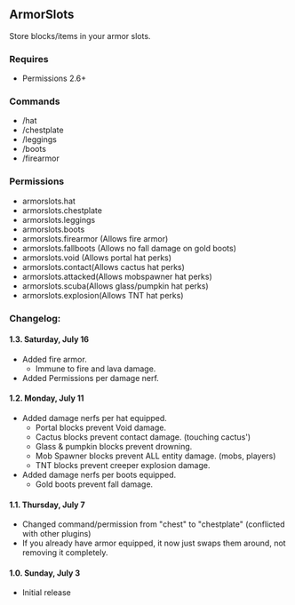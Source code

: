 ## ArmorSlots

Store blocks/items in your armor slots.

### Requires
- Permissions 2.6+

### Commands
- /hat
- /chestplate
- /leggings
- /boots
- /firearmor

### Permissions
- armorslots.hat
- armorslots.chestplate
- armorslots.leggings
- armorslots.boots
- armorslots.firearmor (Allows fire armor)
- armorslots.fallboots (Allows no fall damage on gold boots)
- armorslots.void (Allows portal hat perks)
- armorslots.contact(Allows cactus hat perks)
- armorslots.attacked(Allows mobspawner hat perks)
- armorslots.scuba(Allows glass/pumpkin hat perks)
- armorslots.explosion(Allows TNT hat perks)

### Changelog:
#### 1.3. Saturday, July 16
- Added fire armor.
	- Immune to fire and lava damage.
- Added Permissions per damage nerf.

#### 1.2. Monday, July 11
- Added damage nerfs per hat equipped.
	- Portal blocks prevent Void damage.
	- Cactus blocks prevent contact damage. (touching cactus')
	- Glass & pumpkin blocks prevent drowning.
	- Mob Spawner blocks prevent ALL entity damage. (mobs, players)
	- TNT blocks prevent creeper explosion damage.
- Added damage nerfs per boots equipped.
	- Gold boots prevent fall damage.

#### 1.1. Thursday, July 7
- Changed command/permission from "chest" to "chestplate" (conflicted with other plugins)
- If you already have armor equipped, it now just swaps them around, not removing it completely.

#### 1.0. Sunday, July 3
- Initial release